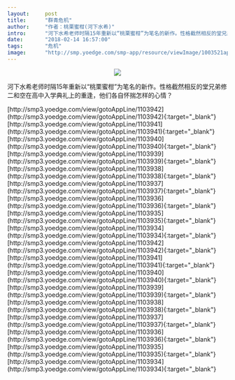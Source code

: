 ```yaml
---
layout:     post
title:      "群青危机"
author:     "作者：桃栗蜜柑(河下水希)"
intro:      "河下水希老师时隔15年重新以“桃栗蜜柑”为笔名的新作。性格截然相反的堂兄弟修二和空在高中入学典礼上的重逢，他们各自怀揣怎样的心情？"
date:       "2018-02-14 16:57:00"
tags:       "危机"
image:      "http://smp.yoedge.com/smp-app/resource/viewImage/1003521appline.png"
---
```

<div style="text-align: center">
<p><img src="http://smp.yoedge.com/smp-app/resource/viewImage/1003521appline.png"/></p>
</div>
<p class="post-meta">
<span>河下水希老师时隔15年重新以“桃栗蜜柑”为笔名的新作。性格截然相反的堂兄弟修二和空在高中入学典礼上的重逢，他们各自怀揣怎样的心情？</span>
</p>
[http://smp3.yoedge.com/view/gotoAppLine/1103942](http://smp3.yoedge.com/view/gotoAppLine/1103942){:target="_blank"}
[http://smp3.yoedge.com/view/gotoAppLine/1103941](http://smp3.yoedge.com/view/gotoAppLine/1103941){:target="_blank"}
[http://smp3.yoedge.com/view/gotoAppLine/1103940](http://smp3.yoedge.com/view/gotoAppLine/1103940){:target="_blank"}
[http://smp3.yoedge.com/view/gotoAppLine/1103939](http://smp3.yoedge.com/view/gotoAppLine/1103939){:target="_blank"}
[http://smp3.yoedge.com/view/gotoAppLine/1103938](http://smp3.yoedge.com/view/gotoAppLine/1103938){:target="_blank"}
[http://smp3.yoedge.com/view/gotoAppLine/1103937](http://smp3.yoedge.com/view/gotoAppLine/1103937){:target="_blank"}
[http://smp3.yoedge.com/view/gotoAppLine/1103936](http://smp3.yoedge.com/view/gotoAppLine/1103936){:target="_blank"}
[http://smp3.yoedge.com/view/gotoAppLine/1103935](http://smp3.yoedge.com/view/gotoAppLine/1103935){:target="_blank"}
[http://smp3.yoedge.com/view/gotoAppLine/1103934](http://smp3.yoedge.com/view/gotoAppLine/1103934){:target="_blank"}
[http://smp3.yoedge.com/view/gotoAppLine/1103942](http://smp3.yoedge.com/view/gotoAppLine/1103942){:target="_blank"}
[http://smp3.yoedge.com/view/gotoAppLine/1103941](http://smp3.yoedge.com/view/gotoAppLine/1103941){:target="_blank"}
[http://smp3.yoedge.com/view/gotoAppLine/1103940](http://smp3.yoedge.com/view/gotoAppLine/1103940){:target="_blank"}
[http://smp3.yoedge.com/view/gotoAppLine/1103939](http://smp3.yoedge.com/view/gotoAppLine/1103939){:target="_blank"}
[http://smp3.yoedge.com/view/gotoAppLine/1103938](http://smp3.yoedge.com/view/gotoAppLine/1103938){:target="_blank"}
[http://smp3.yoedge.com/view/gotoAppLine/1103937](http://smp3.yoedge.com/view/gotoAppLine/1103937){:target="_blank"}
[http://smp3.yoedge.com/view/gotoAppLine/1103936](http://smp3.yoedge.com/view/gotoAppLine/1103936){:target="_blank"}
[http://smp3.yoedge.com/view/gotoAppLine/1103935](http://smp3.yoedge.com/view/gotoAppLine/1103935){:target="_blank"}
[http://smp3.yoedge.com/view/gotoAppLine/1103934](http://smp3.yoedge.com/view/gotoAppLine/1103934){:target="_blank"}


